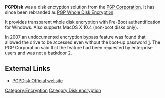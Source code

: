**PGPDisk** was a disk encryption solution from the [PGP
Corporation](http://www.pgp.com). It has since been rebranded as [PGP
Whole Disk Encryption](PGP_Whole_Disk_Encryption "wikilink").

It provides transparent whole disk encryption with Pre-Boot
authentification for Windows. Also supports MacOS X 10.4 (non-boot disks
only).

In 2007 an undocumented encryption bypass feature was found that allowed
the drive to be accessed even without the boot-up password
[1](http://securology.blogspot.com/2007/10/pgp-whole-disk-encryption-barely.html).
The PGP Corporation said that the feature had been requested by
enterprise users and was not a backdoor
[2](http://www.pgp.com/wde_bypass_feature.html).

## External Links

- [PGPDisk Official
  website](http://www.pgp.com/products/wholediskencryption/)

[Category:Encryption](Category:Encryption "wikilink") [Category:Disk
encryption](Category:Disk_encryption "wikilink")